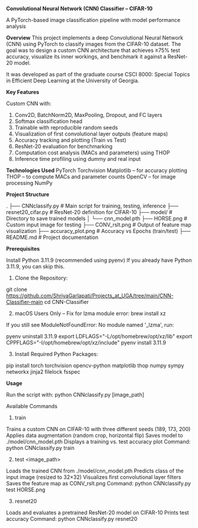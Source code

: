 **Convolutional Neural Network (CNN) Classifier – CIFAR-10**

A PyTorch-based image classification pipeline with model performance analysis

**Overview**
This project implements a deep Convolutional Neural Network (CNN) using PyTorch to classify images from the CIFAR-10 dataset. The goal was to design a custom CNN architecture that achieves ≥75% test accuracy, visualize its inner workings, and benchmark it against a ResNet-20 model.

It was developed as part of the graduate course CSCI 8000: Special Topics in Efficient Deep Learning at the University of Georgia.

**Key Features**

Custom CNN with:

1. Conv2D, BatchNorm2D, MaxPooling, Dropout, and FC layers
2. Softmax classification head
3. Trainable with reproducible random seeds
4. Visualization of first convolutional layer outputs (feature maps)
5. Accuracy tracking and plotting (Train vs Test)
6. ResNet-20 evaluation for benchmarking
7. Computation cost analysis (MACs and parameters) using THOP
8. Inference time profiling using dummy and real input

**Technologies Used**
PyTorch
Torchvision
Matplotlib – for accuracy plotting
THOP – to compute MACs and parameter counts
OpenCV – for image processing
NumPy

**Project Structure**

.
├── CNNclassify.py             # Main script for training, testing, inference
├── resnet20_cifar.py          # ResNet-20 definition for CIFAR-10
├── model/                     # Directory to save trained models
│   └── cnn_model.pth
├── HORSE.png                  # Custom input image for testing
├── CONV_rslt.png              # Output of feature map visualization
├── accuracy_plot.png          # Accuracy vs Epochs (train/test)
├── README.md                  # Project documentation


**Prerequisites**

Install Python 3.11.9 (recommended using pyenv)
If you already have Python 3.11.9, you can skip this.

1. Clone the Repository:

git clone https://github.com/ShriyaGarlapati/Projects_at_UGA/tree/main/CNN-Classifier-main
cd CNN-Classifier

2. macOS Users Only – Fix for lzma module error:
brew install xz

If you still see ModuleNotFoundError: No module named '_lzma', run:

pyenv uninstall 3.11.9
export LDFLAGS="-L/opt/homebrew/opt/xz/lib"
export CPPFLAGS="-I/opt/homebrew/opt/xz/include"
pyenv install 3.11.9

3. Install Required Python Packages:

pip install torch torchvision opencv-python matplotlib thop numpy sympy networkx jinja2 filelock fsspec



**Usage**

Run the script with:
python CNNclassify.py <command> [image_path]

Available Commands

1. train

Trains a custom CNN on CIFAR-10 with three different seeds (189, 173, 200)
Applies data augmentation (random crop, horizontal flip)
Saves model to ./model/cnn_model.pth
Displays a training vs. test accuracy plot
Command: python CNNclassify.py train

2. test <image_path>

Loads the trained CNN from ./model/cnn_model.pth
Predicts class of the input image (resized to 32×32)
Visualizes first convolutional layer filters
Saves the feature map as CONV_rslt.png
Command: python CNNclassify.py test HORSE.png

3. resnet20

Loads and evaluates a pretrained ResNet-20 model on CIFAR-10
Prints test accuracy
Command: python CNNclassify.py resnet20